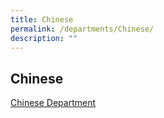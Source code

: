 ```yaml
---
title: Chinese
permalink: /departments/Chinese/
description: ""
---
```

## Chinese 
[Chinese Department](https://www.mbschinese.net/)